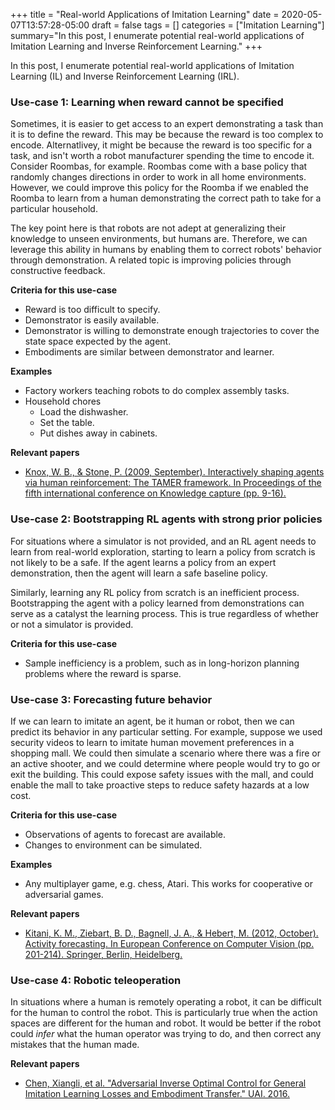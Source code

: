 +++
title = "Real-world Applications of Imitation Learning"
date = 2020-05-07T13:57:28-05:00
draft = false
tags = []
categories = ["Imitation Learning"]
summary="In this post, I enumerate potential real-world applications of Imitation Learning and Inverse Reinforcement Learning."
+++

In this post, I enumerate potential real-world applications of Imitation Learning (IL) and Inverse Reinforcement Learning (IRL).

### Use-case 1: Learning when reward cannot be specified

Sometimes, it is easier to get access to an expert demonstrating a task than it is to define the reward. This may be because the reward is too complex to encode. Alternatlivey, it might be because the reward is too specific for a task, and isn't worth a robot manufacturer spending the time to encode it. Consider Roombas, for example. Roombas come with a base policy that randomly changes directions in order to work in all home environments. However, we could improve this policy for the Roomba if we enabled the Roomba to learn from a human demonstrating the correct path to take for a particular household.

The key point here is that robots are not adept at generalizing their knowledge to unseen environments, but humans are. Therefore, we can leverage this ability in humans by enabling them to correct robots' behavior through demonstration. A related topic is improving policies through constructive feedback.

**Criteria for this use-case**
* Reward is too difficult to specify.
* Demonstrator is easily available.
* Demonstrator is willing to demonstrate enough trajectories to cover the state space expected by the agent.
* Embodiments are similar between demonstrator and learner.

**Examples**

* Factory workers teaching robots to do complex assembly tasks.
* Household chores
    * Load the dishwasher.
    * Set the table.
    * Put dishes away in cabinets.

**Relevant papers**

* [Knox, W. B., & Stone, P. (2009, September). Interactively shaping agents via human reinforcement: The TAMER framework. In Proceedings of the fifth international conference on Knowledge capture (pp. 9-16).](https://dl.acm.org/doi/abs/10.1145/1597735.1597738)

### Use-case 2: Bootstrapping RL agents with strong prior policies

For situations where a simulator is not provided, and an RL agent needs to learn from real-world exploration, starting to learn a policy from scratch is not likely to be a safe. If the agent learns a policy from an expert demonstration, then the agent will learn a safe baseline policy.

Similarly, learning any RL policy from scratch is an inefficient process. Bootstrapping the agent with a policy learned from demonstrations can serve as a catalyst the learning process. This is true regardless of whether or not a simulator is provided.

**Criteria for this use-case**

* Sample inefficiency is a problem, such as in long-horizon planning problems where the reward is sparse.

### Use-case 3: Forecasting future behavior

If we can learn to imitate an agent, be it human or robot, then we can predict its behavior in any particular setting. For example, suppose we used security videos to learn to imitate human movement preferences in a shopping mall. We could then simulate a scenario where there was a fire or an active shooter, and we could determine where people would try to go or exit the building. This could expose safety issues with the mall, and could enable the mall to take proactive steps to reduce safety hazards at a low cost.

**Criteria for this use-case**

* Observations of agents to forecast are available.
* Changes to environment can be simulated.

**Examples**

* Any multiplayer game, e.g. chess, Atari. This works for cooperative or adversarial games.

**Relevant papers**

* [Kitani, K. M., Ziebart, B. D., Bagnell, J. A., & Hebert, M. (2012, October). Activity forecasting. In European Conference on Computer Vision (pp. 201-214). Springer, Berlin, Heidelberg.](http://courses.cs.washington.edu/courses/cse590v/13au/Activity%20Forecasting.pdf)

### Use-case 4: Robotic teleoperation

In situations where a human is remotely operating a robot, it can be difficult for the human to control the robot. This is particularly true when the action spaces are different for the human and robot. It would be better if the robot could *infer* what the human operator was trying to do, and then correct any mistakes that the human made.

**Relevant papers**

* [Chen, Xiangli, et al. "Adversarial Inverse Optimal Control for General Imitation Learning Losses and Embodiment Transfer." UAI. 2016.](http://www.auai.org/uai2016/proceedings/papers/106.pdf)
